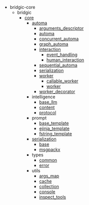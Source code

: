 * bridgic-core
    * bridgic
        * [core](bridgic-core/bridgic/core/index.md)
            * [automa](bridgic-core/bridgic/core/automa/index.md)
                * [arguments_descriptor](bridgic-core/bridgic/core/automa/arguments_descriptor.md)
                * [automa](bridgic-core/bridgic/core/automa/automa.md)
                * [concurrent_automa](bridgic-core/bridgic/core/automa/concurrent_automa.md)
                * [graph_automa](bridgic-core/bridgic/core/automa/graph_automa.md)
                * [interaction](bridgic-core/bridgic/core/automa/interaction/index.md)
                    * [event_handling](bridgic-core/bridgic/core/automa/interaction/event_handling.md)
                    * [human_interaction](bridgic-core/bridgic/core/automa/interaction/human_interaction.md)
                * [sequential_automa](bridgic-core/bridgic/core/automa/sequential_automa.md)
                * [serialization](bridgic-core/bridgic/core/automa/serialization.md)
                * [worker](bridgic-core/bridgic/core/automa/worker/index.md)
                    * [callable_worker](bridgic-core/bridgic/core/automa/worker/callable_worker.md)
                    * [worker](bridgic-core/bridgic/core/automa/worker/worker.md)
                * [worker_decorator](bridgic-core/bridgic/core/automa/worker_decorator.md)
            * intelligence
                * [base_llm](bridgic-core/bridgic/core/intelligence/base_llm.md)
                * [content](bridgic-core/bridgic/core/intelligence/content.md)
                * [protocol](bridgic-core/bridgic/core/intelligence/protocol.md)
            * prompt
                * [base_template](bridgic-core/bridgic/core/prompt/base_template.md)
                * [ejinja_template](bridgic-core/bridgic/core/prompt/ejinja_template.md)
                * [fstring_template](bridgic-core/bridgic/core/prompt/fstring_template.md)
            * [serialization](bridgic-core/bridgic/core/serialization/index.md)
                * [base](bridgic-core/bridgic/core/serialization/base.md)
                * [msgpackx](bridgic-core/bridgic/core/serialization/msgpackx.md)
            * types
                * [common](bridgic-core/bridgic/core/types/common.md)
                * [error](bridgic-core/bridgic/core/types/error.md)
            * utils
                * [args_map](bridgic-core/bridgic/core/utils/args_map.md)
                * [cache](bridgic-core/bridgic/core/utils/cache.md)
                * [collection](bridgic-core/bridgic/core/utils/collection.md)
                * [console](bridgic-core/bridgic/core/utils/console.md)
                * [inspect_tools](bridgic-core/bridgic/core/utils/inspect_tools.md)
